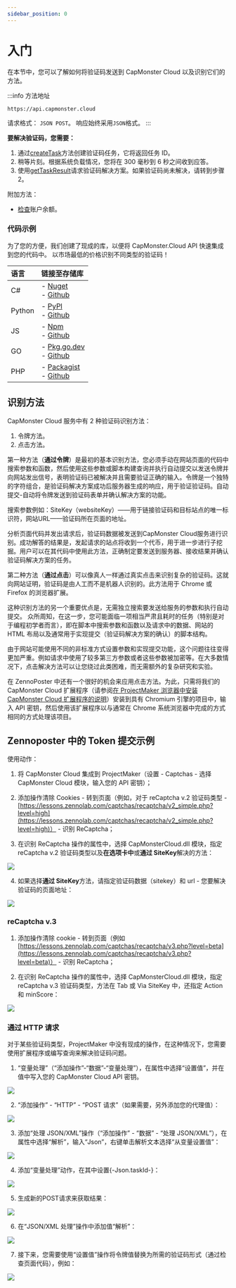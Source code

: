 ```yaml
---
sidebar_position: 0
---
```


# 入门

在本节中，您可以了解如何将验证码发送到 CapMonster Cloud 以及识别它们的方法。

:::info 方法地址
```http
https://api.capmonster.cloud
```
请求格式： `JSON POST`。
响应始终采用`JSON`格式。
:::


**要解决验证码，您需要：**

1. 通过[createTask](api/methods/create-task.md)方法创建验证码任务，它将返回任务 ID。
2. 稍等片刻。根据系统负载情况，您将在 300 毫秒到 6 秒之间收到应答。
3. 使用[getTaskResult](api/methods/get-task-result.md)请求验证码解决方案。如果验证码尚未解决，请转到步骤2。

附加方法：

- [检查](api/methods/get-balance.md)账户余额。

### 代码示例

为了您的方便，我们创建了现成的库，以便将 CapMonster.Cloud API 快速集成到您的代码中。 以市场最低的价格识别不同类型的验证码！

|**语言**|**链接至存储库**|
| :- | :- |
|С#|- [Nuget](https://www.nuget.org/packages/Zennolab.CapMonsterCloud.Client)<br /> - [Github](https://github.com/ZennoLab/capmonstercloud-client-dotnet) |
|Python|- [PyPl](https://pypi.org/project/capmonstercloudclient/)<br /> - [Github](https://github.com/ZennoLab/capmonstercloud-client-python)|
|JS|- [Npm](https://www.npmjs.com/package/@zennolab_com/capmonstercloud-client)<br /> - [Github](https://github.com/ZennoLab/capmonstercloud-client-js)|
|GO|- [Pkg.go.dev](https://pkg.go.dev/github.com/ZennoLab/capmonstercloud-client-go)<br /> - [Github](https://github.com/ZennoLab/capmonstercloud-client-go)|
|PHP|- [Packagist](https://packagist.org/packages/zennolab/capmonstercloud.client)<br /> - [Github](https://github.com/ZennoLab/capmonstercloud-client-php)|



## 识别方法

CapMonster Cloud 服务中有 2 种验证码识别方法：

1. 令牌方法。
2. 点击方法。

第一种方法（**通过令牌**）是最初的基本识别方法，您必须手动在网站页面的代码中搜索参数和函数，然后使用这些参数或脚本构建查询并执行自动提交以发送令牌并向网站发出信号，表明验证码已被解决并且需要验证正确的输入。令牌是一个独特的字符组合，是验证码解决方案成功后服务器生成的响应，用于验证验证码。自动提交-自动将令牌发送到验证码表单并确认解决方案的功能。

搜索参数例如：SiteKey（websiteKey）——用于链接验证码和目标站点的唯一标识符，网站URL——验证码所在页面的地址。

分析页面代码并发出请求后，验证码数据被发送到CapMonster Cloud服务进行识别。成功解答的结果是，发起请求的站点将收到一个代币，用于进一步进行子挖掘。用户可以在其代码中使用此方法，正确制定要发送到服务器、接收结果并确认验证码解决方案的任务。

第二种方法（**通过点击**）可以像真人一样通过真实点击来识别复杂的验证码。这就向网站证明，验证码是由人工而不是机器人识别的。此方法用于 Chrome 或 Firefox 的浏览器扩展。

这种识别方法的另一个重要优点是，无需独立搜索要发送给服务的参数和执行自动提交。 众所周知，在这一步，您可能面临一项相当严肃且耗时的任务（特别是对于编程初学者而言），即在脚本中搜索参数和函数以及请求中的数据、网站的 HTML 布局以及通常用于实现提交（验证码解决方案的确认）的脚本结构。

由于网站可能使用不同的非标准方式设置参数和实现提交功能，这个问题往往变得更加严重。例如请求中使用了较多第三方参数或者这些参数被加密等。在大多数情况下，点击解决方法可以让您绕过此类困难，而无需额外的复杂研究和实验。

在 ZennoPoster 中还有一个很好的机会来应用点击方法。为此，只需将我们的 CapMonster Cloud 扩展程序（请参阅[在 ProjectMaker 浏览器中安装 CapMonster Cloud 扩展程序的说明](extension/install-instruction.md)）安装到具有 Chromium 引擎的项目中，输入 API 密钥，然后使用该扩展程序以与通常在 Chrome 系统浏览器中完成的方式相同的方式处理该项目。

## Zennoposter 中的 Token 提交示例

使用动作：

1. 将 CapMonster Cloud 集成到 ProjectMaker（设置 - Captchas - 选择 CapMonster Cloud 模块，输入您的 API 密钥）；

2. 添加操作清除 Cookies - 转到页面（例如，对于 reCaptcha v.2 验证码类型 - [https://lessons.zennolab.com/captchas/recaptcha/v2_simple.php?level=high](https://lessons.zennolab.com/captchas/recaptcha/v2_simple.php?level=high)）  - 识别 ReCaptcha；

3. 在识别 ReCaptcha 操作的属性中，选择 CapMonsterCloud.dll 模块，指定 reCaptcha v.2 验证码类型以及**在选项卡中**或**通过 SiteKey**解决的方法：

![](./images/getting-started-1.png)

4. 如果选择**通过 SiteKey**方法，请指定验证码数据（sitekey）和 url - 您要解决验证码的页面地址：

![](./images/getting-started-2.png)

### reCaptcha v.3

1. 添加操作清除 cookie - 转到页面（例如 [https://lessons.zennolab.com/captchas/recaptcha/v3.php?level=beta](https://lessons.zennolab.com/captchas/recaptcha/v3.php?level=beta)） - 识别 ReCaptcha；

2. 在识别 ReCaptcha 操作的属性中，选择 CapMonsterCloud.dll 模块，指定 reCaptcha v.3 验证码类型，方法在 Tab 或 Via SiteKey 中，还指定 Action 和 minScore：

![](./images/getting-started-3.png)

<!-- ### 验证码

1. 将操作“识别 hCaptcha”添加到您的项目中，您已经导航到带有验证码的页面；

2. 在识别 hCaptcha 操作的属性中，选择 In Tab 或 Via SiteKey 方法（选择此方法时，您需要指定 SiteKey 和验证码所在的 URL）：

![](./images/getting-started-4.png) --> 

### 通过 HTTP 请求

对于某些验证码类型，ProjectMaker 中没有现成的操作，在这种情况下，您需要使用扩展程序或编写查询来解决验证码问题。

1. “变量处理”（“添加操作”-“数据”-“变量处理”），在属性中选择“设置值”，并在值中写入您的 CapMonster Cloud API 密钥。

![](./images/getting-started-5.png)

2. “添加操作” - “HTTP” - “POST 请求”（如果需要，另外添加您的代理值）：

![](./images/getting-started-6.png)

3. 添加“处理 JSON/XML”操作（“添加操作” - “数据” - “处理 JSON/XML”），在属性中选择“解析”，输入“Json”，右键单击解析文本选择“从变量设置值”：

![](./images/getting-started-7.png)

4. 添加“变量处理”动作，在其中设置\{-Json.taskId-\}：

![](./images/getting-started-8.png)

5. 生成新的POST请求来获取结果：

![](./images/getting-started-9.png)

6. 在“JSON/XML 处理”操作中添加值“解析”：

![](./images/getting-started-10.png)

7. 接下来，您需要使用“设置值”操作将令牌值替换为所需的验证码形式（通过检查页面代码），例如：

![](./images/getting-started-11.png)